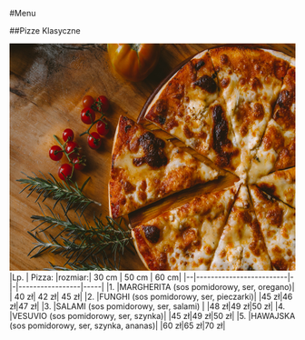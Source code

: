 #Menu

##Pizze Klasyczne
 
<img src='/pizzeria/ivan-torres-MQUqbmszGGM-unsplash.jpg' height=400 width=600/>
|Lp. | Pizza: |rozmiar:| 30 cm | 50 cm | 60 cm|
|--|-------------------------|-|-|-----------------|-----|
|1. |MARGHERITA (sos pomidorowy, ser, oregano)| | 40 zł| 42 zł| 45 zł|
|2. |FUNGHI (sos pomidorowy, ser, pieczarki)| |45 zł|46 zł|47 zł|
|3. |SALAMI (sos pomidorowy, ser, salami) | |48 zł|49 zł|50 zł|
|4. |VESUVIO (sos pomidorowy, ser, szynka)| |45 zł|49 zł|50 zł|
|5. |HAWAJSKA (sos pomidorowy, ser, szynka, ananas)| |60 zł|65 zł|70 zł|

